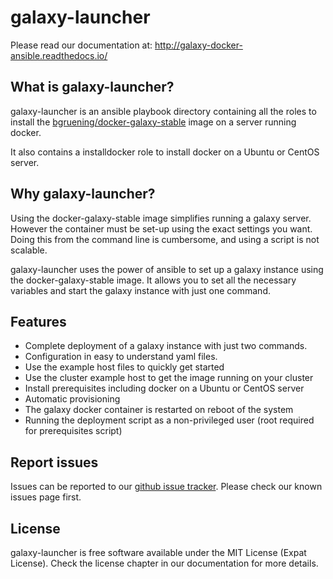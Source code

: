 # galaxy-launcher

Please read our documentation at: http://galaxy-docker-ansible.readthedocs.io/

## What is galaxy-launcher?
galaxy-launcher is an ansible playbook directory containing all the roles to install the
 [bgruening/docker-galaxy-stable](https://github.com/bgruening/docker-galaxy-stable)
image on a server running docker.

It also contains a installdocker role to install docker on a Ubuntu or CentOS server.

## Why galaxy-launcher?
Using the docker-galaxy-stable image simplifies running a galaxy server.
However the container must be set-up using the exact settings you want.
Doing this from the command line is cumbersome, and using a script is not scalable.

galaxy-launcher uses the power of ansible to set up a galaxy instance using
the docker-galaxy-stable image. It allows you to set all the necessary variables
and start the galaxy instance with just one command.

## Features
* Complete deployment of a galaxy instance with just two commands.
* Configuration in easy to understand yaml files.
* Use the example host files to quickly get started
* Use the cluster example host to get the image running on your cluster
* Install prerequisites including docker on a Ubuntu or CentOS server
* Automatic provisioning
* The galaxy docker container is restarted on reboot of the system
* Running the deployment script as a non-privileged user (root required for prerequisites script)

## Report issues
Issues can be reported to our [github issue tracker](https://github.com/LUMC/galaxy-launcher/issues).
Please check our known issues page first.

## License
galaxy-launcher is free software available under the MIT License (Expat License).
Check the license chapter in our documentation for more details.
